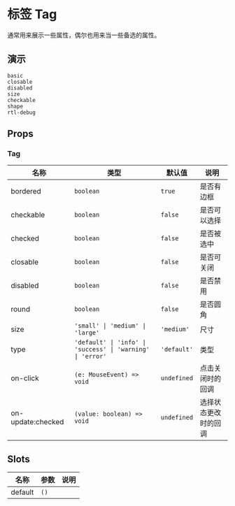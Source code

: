 # 标签 Tag

通常用来展示一些属性，偶尔也用来当一些备选的属性。

## 演示

```demo
basic
closable
disabled
size
checkable
shape
rtl-debug
```

## Props

### Tag

| 名称 | 类型 | 默认值 | 说明 |
| --- | --- | --- | --- |
| bordered | `boolean` | `true` | 是否有边框 |
| checkable | `boolean` | `false` | 是否可以选择 |
| checked | `boolean` | `false` | 是否被选中 |
| closable | `boolean` | `false` | 是否可关闭 |
| disabled | `boolean` | `false` | 是否禁用 |
| round | `boolean` | `false` | 是否圆角 |
| size | `'small' \| 'medium' \| 'large'` | `'medium'` | 尺寸 |
| type | `'default' \| 'info' \| 'success' \| 'warning' \| 'error'` | `'default'` | 类型 |
| on-click | `(e: MouseEvent) => void` | `undefined` | 点击关闭时的回调 |
| on-update:checked | `(value: boolean) => void` | `undefined` | 选择状态更改时的回调 |

## Slots

| 名称    | 参数 | 说明 |
| ------- | ---- | ---- |
| default | `()` |      |
